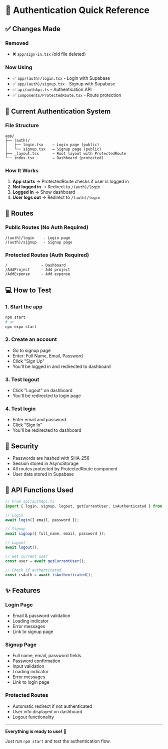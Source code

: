 # 🎉 Authentication Quick Reference

## ✅ Changes Made

### Removed
- ❌ `app/sign-in.tsx` (old file deleted)

### Now Using
- ✅ `app/(auth)/login.tsx` - Login with Supabase
- ✅ `app/(auth)/signup.tsx` - Signup with Supabase
- ✅ `api/authApi.ts` - Authentication API
- ✅ `components/ProtectedRoute.tsx` - Route protection

## 🚀 Current Authentication System

### File Structure
```
app/
├── (auth)/
│   ├── login.tsx    → Login page (public)
│   └── signup.tsx   → Signup page (public)
├── _layout.tsx      → Root layout with ProtectedRoute
└── index.tsx        → Dashboard (protected)
```

### How It Works

1. **App starts** → ProtectedRoute checks if user is logged in
2. **Not logged in** → Redirect to `/(auth)/login`
3. **Logged in** → Show dashboard
4. **User logs out** → Redirect to `/(auth)/login`

## 📱 Routes

### Public Routes (No Auth Required)
```
/(auth)/login    - Login page
/(auth)/signup   - Signup page
```

### Protected Routes (Auth Required)
```
/               - Dashboard
/AddProject     - Add project
/AddExpense     - Add expense
```

## 💻 How to Test

### 1. Start the app
```bash
npm start
# or
npx expo start
```

### 2. Create an account
- Go to signup page
- Enter: Full Name, Email, Password
- Click "Sign Up"
- You'll be logged in and redirected to dashboard

### 3. Test logout
- Click "Logout" on dashboard
- You'll be redirected to login page

### 4. Test login
- Enter email and password
- Click "Sign In"
- You'll be redirected to dashboard

## 🔐 Security

- Passwords are hashed with SHA-256
- Session stored in AsyncStorage
- All routes protected by ProtectedRoute component
- User data stored in Supabase

## 📝 API Functions Used

```typescript
// From api/authApi.ts
import { login, signup, logout, getCurrentUser, isAuthenticated } from '../api/authApi';

// Login
await login({ email, password });

// Signup
await signup({ full_name, email, password });

// Logout
await logout();

// Get current user
const user = await getCurrentUser();

// Check if authenticated
const isAuth = await isAuthenticated();
```

## ✨ Features

### Login Page
- Email & password validation
- Loading indicator
- Error messages
- Link to signup page

### Signup Page
- Full name, email, password fields
- Password confirmation
- Input validation
- Loading indicator
- Error messages
- Link to login page

### Protected Routes
- Automatic redirect if not authenticated
- User info displayed on dashboard
- Logout functionality

---

**Everything is ready to use!** 🎉

Just run `npm start` and test the authentication flow.
